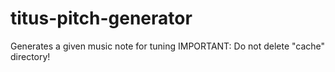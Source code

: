 # titus-pitch-generator
Generates a given music note for tuning
IMPORTANT: Do not delete "cache" directory!
